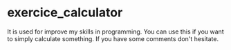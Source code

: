 # exercice_calculator
It is used for improve my skills in programming.
You can use this if you want to simply calculate something.
If you have some comments don't hesitate.
